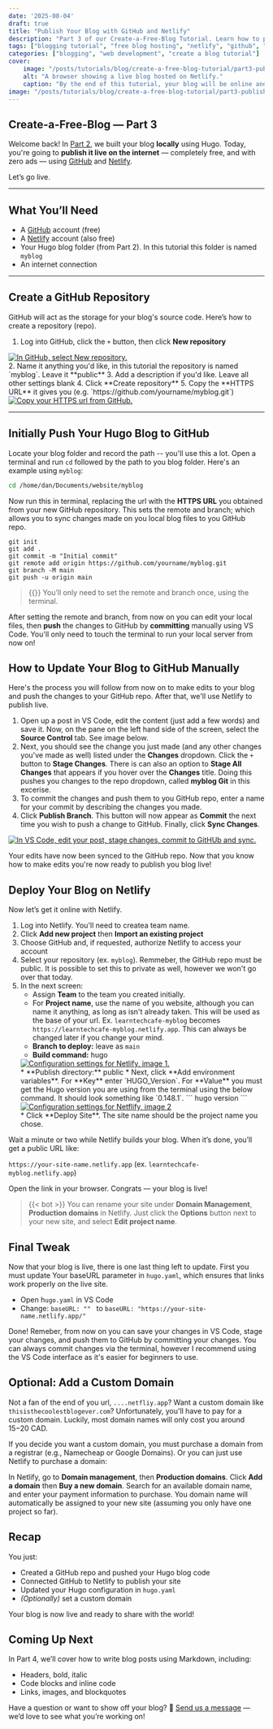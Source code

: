 ```yaml
---
date: '2025-08-04'
draft: true
title: "Publish Your Blog with GitHub and Netlify"
description: "Part 3 of our Create-a-Free-Blog Tutorial. Learn how to publish your blog online using GitHub and Netlify — totally free and ad-free."
tags: ["blogging tutorial", "free blog hosting", "netlify", "github", "static site generator", "hugo", "publish your blog", "beginner"]
categories: ["blogging", "web development", "create a blog tutorial"]
cover:
    image: "/posts/tutorials/blog/create-a-free-blog-tutorial/part3-publish-github-netlify/publish-cover.png"
    alt: "A browser showing a live blog hosted on Netlify."
    caption: "By the end of this tutorial, your blog will be online and publicly viewable!"
image: "/posts/tutorials/blog/create-a-free-blog-tutorial/part3-publish-github-netlify/publish-cover.png"
---
```


## Create-a-Free-Blog — Part 3

Welcome back! In [Part 2](/posts/tutorials/blog/create-a-free-blog-tutorial/part2-install-hugo/), we built your blog **locally** using Hugo. Today, you're going to **publish it live on the internet** — completely free, and with zero ads — using [GitHub](https://github.com) and [Netlify](https://netlify.com).

Let’s go live.

---

## What You’ll Need

* A [GitHub](https://github.com/signup) account (free)
* A [Netlify](https://app.netlify.com/signup) account (also free)
* Your Hugo blog folder (from Part 2). In this tutorial this folder is named `myblog`
* An internet connection

---

## Create a GitHub Repository

GitHub will act as the storage for your blog's source code. Here’s how to create a repository (repo).

1. Log into GitHub, click the `+` button, then click **New repository**
<a href="/posts/tutorials/blog/create-a-free-blog-tutorial/part3-publish-blog-live/new-repository.png" target="_blank" rel="noopener noreferrer">
<img src="/posts/tutorials/blog/create-a-free-blog-tutorial/part3-publish-blog-live/new-repository.png" alt="In GitHub, select New repository." style="display: block; margin: 0 auto;">
</a>
2. Name it anything you'd like, in this tutorial the repository is named `myblog`. Leave it **public**
3. Add a description if you'd like. Leave all other settings blank
4. Click **Create repository**
5. Copy the **HTTPS URL** it gives you (e.g. `https://github.com/yourname/myblog.git`)
<a href="/posts/tutorials/blog/create-a-free-blog-tutorial/part3-publish-blog-live/myblogrepositoryurl.png" target="_blank" rel="noopener noreferrer">
<img src="/posts/tutorials/blog/create-a-free-blog-tutorial/part3-publish-blog-live/myblogrepositoryurl.png" alt="Copy your HTTPS url from GitHub." style="display: block; margin: 0 auto;">
</a>

---

## Initially Push Your Hugo Blog to GitHub

Locate your blog folder and record the path -- you'll use this a lot. Open a terminal and run `cd` followed by the path to you blog folder. Here's an example using `myblog`:

```bash
cd /home/dan/Documents/website/myblog
```

Now run this in terminal, replacing the url with the **HTTPS URL** you obtained from your new GitHub repository. This sets the remote and branch; which allows you to sync changes made on you local blog files to you GitHub repo.

```
git init
git add .
git commit -m "Initial commit"
git remote add origin https://github.com/yourname/myblog.git
git branch -M main
git push -u origin main
```

> {{<bot>}} You’ll only need to set the remote and branch once, using the terminal.

After setting the remote and branch, from now on you can edit your local files, then **push** the changes to GitHub by **committing** manually using VS Code. You'll only need to touch the terminal to run your local server from now on!

## How to Update Your Blog to GitHub Manually

Here's the process you will follow from now on to make edits to your blog and push the changes to your GitHub repo. After that, we'll use Netlify to publish live.

1. Open up a post in VS Code, edit the content (just add a few words) and save it. Now, on the pane on the left hand side of the screen, select the **Source Control** tab. See image below.
2. Next, you should see the change you just made (and any other changes you've made as well) listed under the **Changes** dropdown. Click the `+` button to **Stage Changes**. There is can also an option to **Stage All Changes** that appears if you hover over the **Changes** title. Doing this pushes you changes to the repo dropdown, called **myblog Git** in this excerise.
3. To commit the changes and push them to you GitHub repo, enter a name for your commit by describing the changes you made.
4. Click **Publish Branch**. This button will now appear as **Commit** the next time you wish to push a change to GitHub. Finally, click **Sync Changes**.
<a href="/posts/tutorials/blog/create-a-free-blog-tutorial/part3-publish-blog-live/myfirstcommit.png" target="_blank" rel="noopener noreferrer">
<img src="/posts/tutorials/blog/create-a-free-blog-tutorial/part3-publish-blog-live/myfirstcommit.png" alt="In VS Code, edit your post, stage changes, commit to GitHUb and sync." style="display: block; margin: 0 auto;">
</a>

Your edits have now been synced to the GitHub repo. Now that you know how to make edits you're now ready to publish you blog live!

## Deploy Your Blog on Netlify

Now let’s get it online with Netlify.

1. Log into Netlify. You'll need to createa team name.
2. Click **Add new project** then **Import an existing project**
3. Choose GitHub and, if requested, authorize Netlify to access your account
4. Select your repository (ex. `myblog`). Remmeber, the GitHub repo must be public. It is
possible to set this to private as well, however we won't go over that today.
5. In the next screen:
    * Assign **Team** to the team you created initially.
    * For **Project name**, use the name of you website, although you can name it anything, as long as isn't already taken. This will be used as the base of your url. Ex. `learntechcafe-myblog` becomes `https://learntechcafe-myblog.netlify.app`. This can always be changed later if you change your mind.
    * **Branch to deploy:** leave as `main`
    * **Build command:** hugo
    <a href="/posts/tutorials/blog/create-a-free-blog-tutorial/part3-publish-blog-live/netlifyconfig1.png" target="_blank" rel="noopener noreferrer">
    <img src="/posts/tutorials/blog/create-a-free-blog-tutorial/part3-publish-blog-live/netlifyconfig1.png" alt="Configuration settings for Netlify, image 1." style="display: block;">
    </a> 
    * **Publish directory:** public
    * Next, click **Add environment variables**. For **Key** enter `HUGO_Version`. For **Value** you must get the Hugo version you are using from the terminal using the below command. It should look something like `0.148.1`.
    ```
    hugo version
    ```
    <a href="/posts/tutorials/blog/create-a-free-blog-tutorial/part3-publish-blog-live/netlifyconfig2.png" target="_blank" rel="noopener noreferrer">
    <img src="/posts/tutorials/blog/create-a-free-blog-tutorial/part3-publish-blog-live/netlifyconfig2.png" alt="Configuration settings for Netflify, image 2" style="display: block;">
    </a> 
    * Click **Deploy Site**. The site name should be the project name you chose.

Wait a minute or two while Netlify builds your blog. When it’s done, you’ll get a public URL like:

`https://your-site-name.netlify.app` (ex. `learntechcafe-myblog.netlify.app`)

Open the link in your browser. Congrats — your blog is live!

> {{< bot >}} You can rename your site under **Domain Management**, **Production domains** in Netlify. Just click the **Options** button next to your new site, and select **Edit project name**.

## Final Tweak

Now that your blog is live, there is one last thing left to update. First you must update Your baseURL parameter in `hugo.yaml`, which ensures that links work properly on the live site.

* Open h`ugo.yaml` in VS Code
* Change: `baseURL: "" ` to `baseURL: "https://your-site-name.netlify.app/"`

Done! Remeber, from now on you can save your changes in VS Code, stage your changes, and push them to GitHub by committing your changes. You can always commit changes via the terminal, however I recommend using the VS Code interface as it's easier for beginners to use.

## Optional: Add a Custom Domain

Not a fan of the end of you url, `....netfliy.app`? Want a custom domain like `thisisthecoolestblogever.com`? Unfortunately, you'll have to pay for a custom domain. Luckily, most domain names will only cost you around $15-$20 CAD.

If you decide you want a custom domain, you must purchase a domain from a registrar (e.g., Namecheap or Google Domains). Or you can just use Netlify to purchase a domain:

In Netlify, go to **Domain management**, then **Production domains**. Click **Add a domain** then **Buy a new domain**. Search for an available domain name, and enter your payment information to purchase. You domain name will automatically be assigned to your new site (assuming you only have one project so far).


## Recap

You just:
* Created a GitHub repo and pushed your Hugo blog code
* Connected GitHub to Netlify to publish your site
* Updated your Hugo configuration in `hugo.yaml`
* *(Optionally)* set a custom domain

Your blog is now live and ready to share with the world!

## Coming Up Next

In Part 4, we’ll cover how to write blog posts using Markdown, including:
* Headers, bold, italic
* Code blocks and inline code
* Links, images, and blockquotes

Have a question or want to show off your blog? 💬 [Send us a message](hello@learntechcafe.com) — we’d love to see what you’re working on!